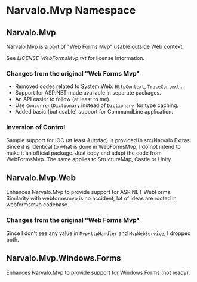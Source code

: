 ﻿Narvalo.Mvp Namespace
=====================

Narvalo.Mvp
-----------

Narvalo.Mvp is a port of "Web Forms Mvp" usable outside Web context.

See _LICENSE-WebFormsMvp.txt_ for license information.

### Changes from the original "Web Forms Mvp"

- Removed codes related to System.Web: `HttpContext`, `TraceContext`...
- Support for ASP.NET made available in separate packages.
- An API easier to follow (at least to me).
- Use `ConcurrentDictionary` instead of `Dictionary `for type caching.
- Added basic (but usable) support for CommandLine application.

### Inversion of Control

Sample support for IOC (at least Autofac) is provided in src/Narvalo.Extras.
Since it is identical to what is done in WebFormsMvp, I do not intend to make
it an official package. Just copy and adapt the code from WebFormsMvp.
The same applies to StructureMap, Castle or Unity.

Narvalo.Mvp.Web
---------------

Enhances Narvalo.Mvp to provide support for ASP.NET WebForms.
Similarity with webformsmvp is no accident, lot of ideas are rooted in
webformsmvp codebase.

### Changes from the original "Web Forms Mvp"

Since I don't see any value in `MvpHttpHandler` and `MvpWebService`,
I dropped both.

Narvalo.Mvp.Windows.Forms
-------------------------

Enhances Narvalo.Mvp to provide support for Windows Forms (not ready).

